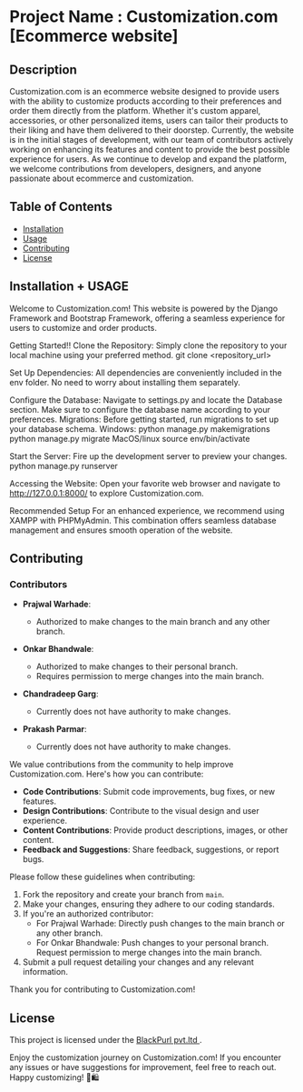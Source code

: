 # Project Name : Customization.com [Ecommerce website]

## Description

Customization.com is an ecommerce website designed to provide users with the ability to customize products according to their preferences and order them directly from the platform. 
Whether it's custom apparel, accessories, or other personalized items, users can tailor their products to their liking and have them delivered to their doorstep.
Currently, the website is in the initial stages of development, with our team of contributors actively working on enhancing its features and content to provide the best possible experience for users.
As we continue to develop and expand the platform, we welcome contributions from developers, designers, and anyone passionate about ecommerce and customization.

## Table of Contents

- [Installation](#installation)
- [Usage](#usage)
- [Contributing](#contributing)
- [License](#license)

## Installation +  USAGE 
Welcome to Customization.com! This website is powered by the Django Framework and Bootstrap Framework, offering a seamless experience for users to customize and order products.

Getting Started!!
Clone the Repository: Simply clone the repository to your local machine using your preferred method.
git clone <repository_url>

Set Up Dependencies: 
All dependencies are conveniently included in the env folder. No need to worry about installing them separately.

Configure the Database: 
Navigate to settings.py and locate the Database section. Make sure to configure the database name according to your preferences.
Migrations: Before getting started, run migrations to set up your database schema.
Windows:
python manage.py makemigrations
python manage.py migrate
MacOS/linux
source env/bin/activate

Start the Server: Fire up the development server to preview your changes.
python manage.py runserver

Accessing the Website:
Open your favorite web browser and navigate to http://127.0.0.1:8000/ to explore Customization.com.

Recommended Setup
For an enhanced experience, we recommend using XAMPP with PHPMyAdmin. This combination offers seamless database management and ensures smooth operation of the website.


## Contributing

### Contributors

- **Prajwal Warhade**:
  - Authorized to make changes to the main branch and any other branch.
  
- **Onkar Bhandwale**:
  - Authorized to make changes to their personal branch.
  - Requires permission to merge changes into the main branch.

- **Chandradeep Garg**:
  - Currently does not have authority to make changes.

- **Prakash Parmar**:
  - Currently does not have authority to make changes.

We value contributions from the community to help improve Customization.com. Here's how you can contribute:

- **Code Contributions**: Submit code improvements, bug fixes, or new features.
- **Design Contributions**: Contribute to the visual design and user experience.
- **Content Contributions**: Provide product descriptions, images, or other content.
- **Feedback and Suggestions**: Share feedback, suggestions, or report bugs.

Please follow these guidelines when contributing:

1. Fork the repository and create your branch from `main`.
2. Make your changes, ensuring they adhere to our coding standards.
3. If you're an authorized contributor:
    - For Prajwal Warhade: Directly push changes to the main branch or any other branch.
    - For Onkar Bhandwale: Push changes to your personal branch. Request permission to merge changes into the main branch.
4. Submit a pull request detailing your changes and any relevant information.

Thank you for contributing to Customization.com!

## License
This project is licensed under the [ BlackPurl pvt.ltd ](LICENSE).


Enjoy the customization journey on Customization.com! If you encounter any issues or have suggestions for improvement, feel free to reach out. Happy customizing! 🎨🛍️
